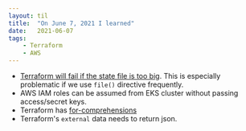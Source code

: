 ```yaml
---
layout: til
title:  "On June 7, 2021 I learned"
date:   2021-06-07
tags:
    - Terraform
    - AWS
---
```


- [Terraform will fail if the state file is too big](https://github.com/hashicorp/terraform/issues/21709). This is especially problematic if we use `file()` directive frequently.
- AWS IAM roles can be assumed from EKS cluster without passing access/secret keys.
- Terraform has [for-comprehensions](https://www.terraform.io/docs/language/expressions/for.html)
- Terraform's `external` data needs to return json.